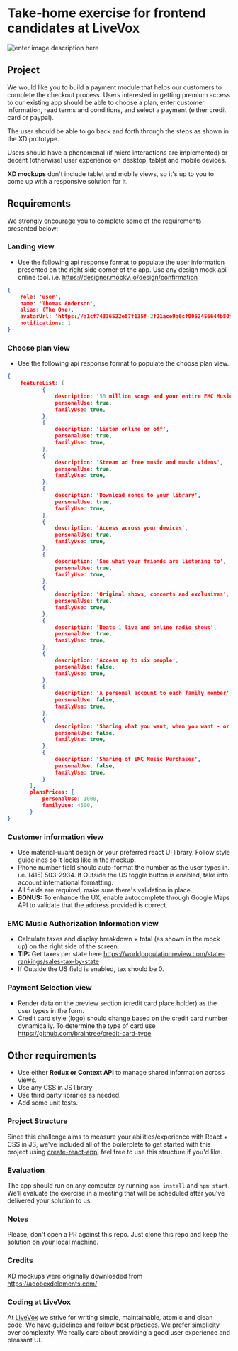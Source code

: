 
# Take-home exercise for frontend candidates at LiveVox

![enter image description here](https://i.imgur.com/R6yxbY4.png)

## Project

We would like you to build a payment module that helps our customers to complete the checkout process. Users interested in getting premium access to our existing app should be able to choose a plan, enter customer information, read terms and conditions, and select a payment (either credit card or paypal).  

The user should be able to go back and forth through the steps as shown in the XD prototype.

Users should have a phenomenal (if micro interactions are implemented) or decent (otherwise) user experience on desktop, tablet and mobile devices.

**XD mockups** don't include tablet and mobile views, so it's up to you to come up with a responsive solution for it.

## Requirements

We strongly encourage you to complete some of the requirements presented below:

### Landing view

- Use the following api response format to populate the user information presented on the right side corner of the app. Use any design mock api online tool. i.e. https://designer.mocky.io/design/confirmation

 ```json
 {
     role: 'user',
     name: 'Thomas Anderson',
     alias: (The One),
     avatarUrl: 'https://a1cf74336522e87f135f-2f21ace9a6cf0052456644b80fa06d4f.ssl.cf2.rackcdn.com/images/characters_opt/p-the-matrix-keanu-reeves.jpg,
     notifications: 1
}
```

### Choose plan view

- Use the following api response format to populate the choose plan view.

 ```json
 {
     featureList: [
			{
				description: '50 million songs and your entire EMC Music library',
				personalUse: true,
				familyUse: true,
			},
			{
				description: 'Listen online or off',
				personalUse: true,
				familyUse: true,
			},
			{
				description: 'Stream ad free music and music videos',
				personalUse: true,
				familyUse: true,
			},
			{
				description: 'Download songs to your library',
				personalUse: true,
				familyUse: true,
			},
			{
				description: 'Access across your devices',
				personalUse: true,
				familyUse: true,
			},
			{
				description: 'See what your friends are listening to',
				personalUse: true,
				familyUse: true,
			},
			{
				description: 'Original shows, concerts and exclusives',
				personalUse: true,
				familyUse: true,
			},
			{
				description: 'Beats 1 live and online radio shows',
				personalUse: true,
				familyUse: true,
			},
			{
				description: 'Access up to six people',
				personalUse: false,
				familyUse: true,
			},
			{
				description: 'A personal account to each family member',
				personalUse: false,
				familyUse: true,
			},
			{
				description: 'Sharing what you want, when you want - or not at all',
				personalUse: false,
				familyUse: true,
			},
			{
				description: 'Sharing of EMC Music Purchases',
				personalUse: false,
				familyUse: true,
			}
		],
		plansPrices: {
			personalUse: 1000,
			familyUse: 4500,
		}
}
```

### Customer information view

- Use material-ui/ant design or your preferred react UI library. Follow style guidelines so it looks like in the mockup.
- Phone number field should auto-format the number as the user types in. i.e. (415) 503-2934. If Outside the US toggle button is enabled, take into account international formatting.
- All fields are required, make sure there's validation in place.
- **BONUS:** To enhance the UX, enable autocomplete through Google Maps API to validate that the address provided is correct.

### EMC Music Authorization Information view

- Calculate taxes and display breakdown + total (as shown in the mock up) on the right side of the screen.
- **TIP:** Get taxes per state here https://worldpopulationreview.com/state-rankings/sales-tax-by-state
- If Outside the US field is enabled, tax should be 0.

### Payment Selection view

- Render data on the preview section (credit card place holder) as the user types in the form.
- Credit card style (logo) should change based on the credit card number dynamically. To determine the type of card use https://github.com/braintree/credit-card-type

## Other requirements

- Use either **Redux or Context API** to manage shared information across views.
- Use any CSS in JS library
- Use third party libraries as needed.
- Add some unit tests.

### Project Structure

Since this challenge aims to measure your abilities/experience with React + CSS in JS, we've included all of the boilerplate to get started with this project using [create-react-app](https://github.com/facebookincubator/create-react-app), feel free to use this structure if you'd like.

### Evaluation

The app should run on any computer by running `npm install` and `npm start`.
We’ll evaluate the exercise in a meeting that will be scheduled after you've delivered your solution to us.

### Notes

Please, don't open a PR against this repo. Just clone this repo and keep the solution on your local machine.

### Credits

XD mockups were originally downloaded from https://adobexdelements.com/

### Coding at LiveVox

At [LiveVox](https://www.livevox.com) we strive for writing simple, maintainable, atomic and clean code.
We have guidelines and follow best practices.
We prefer simplicity over complexity.
We really care about providing a good user experience and pleasant UI.